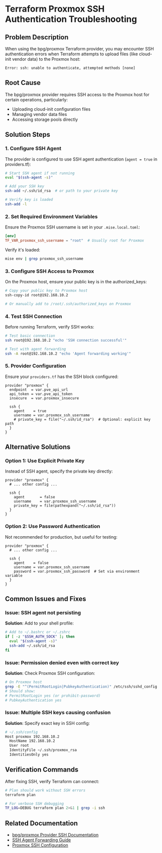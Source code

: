 # Terraform Proxmox SSH Authentication Troubleshooting

## Problem Description

When using the bpg/proxmox Terraform provider, you may encounter SSH authentication errors when Terraform attempts to upload files (like cloud-init vendor data) to the Proxmox host:

```
Error: ssh: unable to authenticate, attempted methods [none]
```

## Root Cause

The bpg/proxmox provider requires SSH access to the Proxmox host for certain operations, particularly:
- Uploading cloud-init configuration files
- Managing vendor data files
- Accessing storage pools directly

## Solution Steps

### 1. Configure SSH Agent

The provider is configured to use SSH agent authentication (`agent = true` in providers.tf):

```bash
# Start SSH agent if not running
eval "$(ssh-agent -s)"

# Add your SSH key
ssh-add ~/.ssh/id_rsa  # or path to your private key

# Verify key is loaded
ssh-add -l
```

### 2. Set Required Environment Variables

Ensure the Proxmox SSH username is set in your `.mise.local.toml`:

```toml
[env]
TF_VAR_proxmox_ssh_username = "root"  # Usually root for Proxmox
```

Verify it's loaded:
```bash
mise env | grep proxmox_ssh_username
```

### 3. Configure SSH Access to Proxmox

On the Proxmox host, ensure your public key is in the authorized_keys:

```bash
# Copy your public key to Proxmox host
ssh-copy-id root@192.168.10.2

# Or manually add to /root/.ssh/authorized_keys on Proxmox
```

### 4. Test SSH Connection

Before running Terraform, verify SSH works:

```bash
# Test basic connection
ssh root@192.168.10.2 "echo 'SSH connection successful'"

# Test with agent forwarding
ssh -A root@192.168.10.2 "echo 'Agent forwarding working'"
```

### 5. Provider Configuration

Ensure your `providers.tf` has the SSH block configured:

```hcl
provider "proxmox" {
  endpoint  = var.pve_api_url
  api_token = var.pve_api_token
  insecure  = var.proxmox_insecure

  ssh {
    agent    = true
    username = var.proxmox_ssh_username
    # private_key = file("~/.ssh/id_rsa")  # Optional: explicit key path
  }
}
```

## Alternative Solutions

### Option 1: Use Explicit Private Key

Instead of SSH agent, specify the private key directly:

```hcl
provider "proxmox" {
  # ... other config ...

  ssh {
    agent       = false
    username    = var.proxmox_ssh_username
    private_key = file(pathexpand("~/.ssh/id_rsa"))
  }
}
```

### Option 2: Use Password Authentication

Not recommended for production, but useful for testing:

```hcl
provider "proxmox" {
  # ... other config ...

  ssh {
    agent    = false
    username = var.proxmox_ssh_username
    password = var.proxmox_ssh_password  # Set via environment variable
  }
}
```

## Common Issues and Fixes

### Issue: SSH agent not persisting

**Solution**: Add to your shell profile:
```bash
# Add to ~/.bashrc or ~/.zshrc
if [ -z "$SSH_AUTH_SOCK" ]; then
  eval "$(ssh-agent -s)"
  ssh-add ~/.ssh/id_rsa
fi
```

### Issue: Permission denied even with correct key

**Solution**: Check Proxmox SSH configuration:
```bash
# On Proxmox host
grep -E "^(PermitRootLogin|PubkeyAuthentication)" /etc/ssh/sshd_config
# Should show:
# PermitRootLogin yes (or prohibit-password)
# PubkeyAuthentication yes
```

### Issue: Multiple SSH keys causing confusion

**Solution**: Specify exact key in SSH config:
```bash
# ~/.ssh/config
Host proxmox 192.168.10.2
  HostName 192.168.10.2
  User root
  IdentityFile ~/.ssh/proxmox_rsa
  IdentitiesOnly yes
```

## Verification Commands

After fixing SSH, verify Terraform can connect:

```bash
# Plan should work without SSH errors
terraform plan

# For verbose SSH debugging
TF_LOG=DEBUG terraform plan 2>&1 | grep -i ssh
```

## Related Documentation

- [bpg/proxmox Provider SSH Documentation](https://registry.terraform.io/providers/bpg/proxmox/latest/docs#ssh-connection)
- [SSH Agent Forwarding Guide](https://docs.github.com/en/authentication/connecting-to-github-with-ssh/using-ssh-agent-forwarding)
- [Proxmox SSH Configuration](https://pve.proxmox.com/wiki/SSH_Access)
